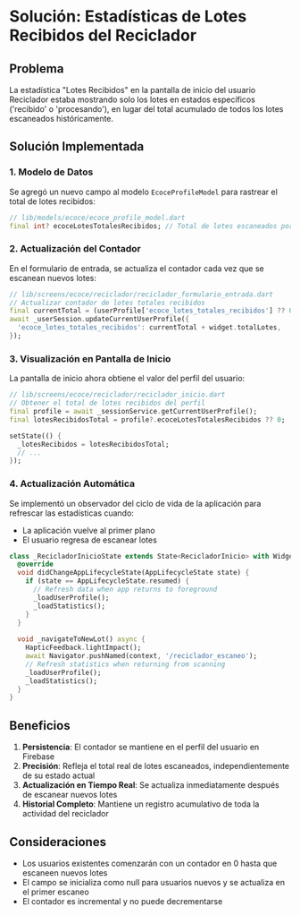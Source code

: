# Solución: Estadísticas de Lotes Recibidos del Reciclador

## Problema
La estadística "Lotes Recibidos" en la pantalla de inicio del usuario Reciclador estaba mostrando solo los lotes en estados específicos ('recibido' o 'procesando'), en lugar del total acumulado de todos los lotes escaneados históricamente.

## Solución Implementada

### 1. Modelo de Datos
Se agregó un nuevo campo al modelo `EcoceProfileModel` para rastrear el total de lotes recibidos:

```dart
// lib/models/ecoce/ecoce_profile_model.dart
final int? ecoceLotesTotalesRecibidos; // Total de lotes escaneados por el reciclador
```

### 2. Actualización del Contador
En el formulario de entrada, se actualiza el contador cada vez que se escanean nuevos lotes:

```dart
// lib/screens/ecoce/reciclador/reciclador_formulario_entrada.dart
// Actualizar contador de lotes totales recibidos
final currentTotal = (userProfile['ecoce_lotes_totales_recibidos'] ?? 0) as int;
await _userSession.updateCurrentUserProfile({
  'ecoce_lotes_totales_recibidos': currentTotal + widget.totalLotes,
});
```

### 3. Visualización en Pantalla de Inicio
La pantalla de inicio ahora obtiene el valor del perfil del usuario:

```dart
// lib/screens/ecoce/reciclador/reciclador_inicio.dart
// Obtener el total de lotes recibidos del perfil
final profile = await _sessionService.getCurrentUserProfile();
final lotesRecibidosTotal = profile?.ecoceLotesTotalesRecibidos ?? 0;

setState(() {
  _lotesRecibidos = lotesRecibidosTotal;
  // ...
});
```

### 4. Actualización Automática
Se implementó un observador del ciclo de vida de la aplicación para refrescar las estadísticas cuando:
- La aplicación vuelve al primer plano
- El usuario regresa de escanear lotes

```dart
class _RecicladorInicioState extends State<RecicladorInicio> with WidgetsBindingObserver {
  @override
  void didChangeAppLifecycleState(AppLifecycleState state) {
    if (state == AppLifecycleState.resumed) {
      // Refresh data when app returns to foreground
      _loadUserProfile();
      _loadStatistics();
    }
  }
  
  void _navigateToNewLot() async {
    HapticFeedback.lightImpact();
    await Navigator.pushNamed(context, '/reciclador_escaneo');
    // Refresh statistics when returning from scanning
    _loadUserProfile();
    _loadStatistics();
  }
}
```

## Beneficios
1. **Persistencia**: El contador se mantiene en el perfil del usuario en Firebase
2. **Precisión**: Refleja el total real de lotes escaneados, independientemente de su estado actual
3. **Actualización en Tiempo Real**: Se actualiza inmediatamente después de escanear nuevos lotes
4. **Historial Completo**: Mantiene un registro acumulativo de toda la actividad del reciclador

## Consideraciones
- Los usuarios existentes comenzarán con un contador en 0 hasta que escaneen nuevos lotes
- El campo se inicializa como null para usuarios nuevos y se actualiza en el primer escaneo
- El contador es incremental y no puede decrementarse